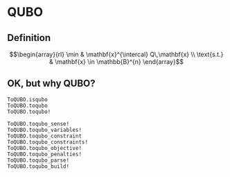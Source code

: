 # QUBO

## Definition

```math
\begin{array}{rl}
   \min        & \mathbf{x}^{\intercal} Q\,\mathbf{x} \\
   \text{s.t.} & \mathbf{x} \in \mathbb{B}^{n}
\end{array}
```

## OK, but why QUBO?

```@docs
ToQUBO.isqubo
ToQUBO.toqubo
ToQUBO.toqubo!
```

```@docs
ToQUBO.toqubo_sense!
ToQUBO.toqubo_variables!
ToQUBO.toqubo_constraint
ToQUBO.toqubo_constraints!
ToQUBO.toqubo_objective!
ToQUBO.toqubo_penalties!
ToQUBO.toqubo_parse!
ToQUBO.toqubo_build!
```
